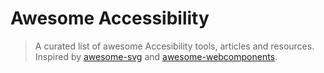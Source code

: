 # Awesome Accessibility

> A curated list of awesome Accesibility tools, articles and resources. Inspired by [awesome-svg](https://github.com/willianjusten/awesome-svg) and [awesome-webcomponents](https://github.com/obetomuniz/awesome-webcomponents).

